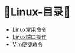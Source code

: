 # :page_facing_up:Linux-目录:page_facing_up:

* [Linux常用命令](计算机基础/Linux/Linux常用命令)
* [Linux端口操作](计算机基础/Linux/Linux端口操作)
* [Vim便捷命令](计算机基础/Linux/Vim便捷命令)